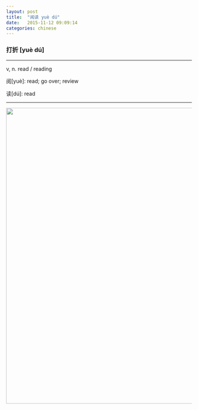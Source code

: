 ```yaml
---
layout: post
title:  "阅读 yuè dú"
date:   2015-11-12 09:09:14
categories: chinese
---
```

### 打折 [yuè dú]
-----------

v, n. read / reading

阅[yuè]: read; go over; review

读[dú]: read

-----------

<img width='800' src="/wombats-learning/images/reading.jpg"/>

